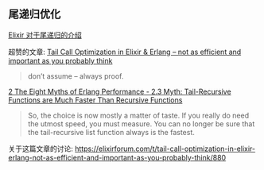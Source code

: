 ## 尾递归优化

[Elixir 对于尾递归的介绍](http://elixir-lang.org/getting-started/recursion.html)

超赞的文章: [Tail Call Optimization in Elixir & Erlang – not as efficient and important as you probably think](https://pragtob.wordpress.com/2016/06/16/tail-call-optimization-in-elixir-erlang-not-as-efficient-and-important-as-you-probably-think/)

> don’t assume – always proof.

[2 The Eight Myths of Erlang Performance - 2.3  Myth: Tail-Recursive Functions are Much Faster Than Recursive Functions](http://erlang.org/doc/efficiency_guide/myths.html#id60476)


> So, the choice is now mostly a matter of taste. If you really do need the utmost speed, you must measure. You can no longer be sure that the tail-recursive list function always is the fastest.

关于这篇文章的讨论: https://elixirforum.com/t/tail-call-optimization-in-elixir-erlang-not-as-efficient-and-important-as-you-probably-think/880
